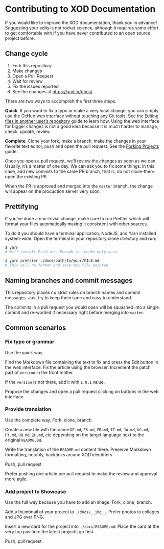 # Contributing to XOD Documentation

If you would like to improve the XOD documentation, thank you in advance!
Suggesting your edits is not rocket science, although it requires some effort to
get comfortable with if you have never contributed to an open source project
before.

## Change cycle

1.  Fork this repository
2.  Make changes
3.  Open a Pull Request
4.  Wait for review
5.  Fix the issues reported
6.  See the changes at https://xod.io/docs/

There are two ways to accomplish the first three steps.

**Quick**. If you want to fix a typo or make a very local change, you can simply
use the GitHub web interface without touching any Git tools. See the
[Editing files in another user’s repository](https://help.github.com/articles/editing-files-in-another-user-s-repository/)
guide to learn how. Using the web interface for bigger changes is not a good
idea because it is much harder to manage, check, update, review.

**Complete**. Clone your fork, make a branch, make the changes in your favorite
text editor, push and open the pull request. See the
[Forking Projects](https://guides.github.com/activities/forking/) guide.

Once you open a pull request, we’ll review the changes as soon as we can.
Usually, it’s a matter of one day. We can ask you to fix some things. In this
case, add new commits to the same PR branch, that is, do not close-then-open the
existing PR.

When the PR is approved and merged into the `master` branch, the change will
appear on the production server very soon.

## Prettifying

If you’ve done a non-trivial change, make sure to run Prettier which will format
your files automatically making it consistent with other sources.

To do it you should have a terminal application, NodeJS, and Yarn installed
system-wide. Open the terminal in your repository clone directory and run:

```bash
$ yarn
# Will install Prettier. Enough to invoke only once

$ yarn prettier ./docs/path/to/your/FILE.md
# This will re-format and save the file pointed
```

## Naming branches and commit messages

This repository places no strict rules on branch names and commit messages. Just
try to keep them sane and easy to understand.

The commits in a pull request you would open will be squashed into a single
commit and re-worded if necessary right before merging into `master`.

## Common scenarios

### Fix typo or grammar

Use the quick way.

Find the Markdown file containing the text to fix and press the Edit button in
the web interface. Fix the article using the browser. Increment the patch part
of `version` in the front matter.

If the `version` is not there, add it with `1.0.1` value.

Propose the changes and open a pull request clicking on buttons in the web
interface.

### Provide translation

Use the complete way. Fork, clone, branch.

Create a new file with the name `DE.md`, `ES.md`, `FR.md`, `IT.md`, `JA.md`,
`KO.md`, `PT.md`, `RU.md`, `ZH.md`, etc depending on the target language next to
the original `README.md`.

Write the translation of the `README.md` content there. Preserve Markdown
formatting, notably, backticks around XOD identifiers.

Push, pull request.

Prefer pushing one article per pull request to make the review and approval more
agile.

### Add project to Showcase

Use the full way because you have to add an image. Fork, clone, branch.

Add a thumbnail of your project to `./docs/__img__`. Prefer photos to collages
and JPG over PNG.

Insert a new card for the project into `./docs/README.md`. Place the card at the
very top position: the latest projects go first.

Push, pull request.
